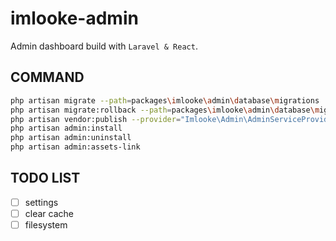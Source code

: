 # imlooke-admin

Admin dashboard build with `Laravel & React`.

## COMMAND

```bash
php artisan migrate --path=packages\imlooke\admin\database\migrations
php artisan migrate:rollback --path=packages\imlooke\admin\database\migrations
php artisan vendor:publish --provider="Imlooke\Admin\AdminServiceProvider"
php artisan admin:install
php artisan admin:uninstall
php artisan admin:assets-link
```

## TODO LIST

- [ ] settings
- [ ] clear cache
- [ ] filesystem
